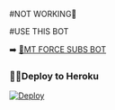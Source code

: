 #NOT WORKING🤪

#USE THIS BOT 

➡️ [🤖MT FORCE SUBS BOT](telegram.dog/MT_ForceSubsBot)


### 👨‍💻Deploy to Heroku
[![Deploy](https://www.herokucdn.com/deploy/button.svg)](https://heroku.com/deploy?template=https://github.com/MRK-YT/MT-Force-SubsBot)
